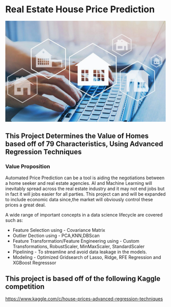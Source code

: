 # Real Estate House Price Prediction
![Searching Homes](https://github.com/raedjamw/Real_Estate_House_Price_Prediction/blob/master/https___blogs-images.forbes.com_allbusiness_files_2019_03_real-estate-concept-1200x753.jpeg)

## This Project Determines the Value of Homes based off of 79 Characteristics, Using Advanced Regression Techniques

### Value Proposition
Automated Price Prediction can be a tool is aiding the negotiations between a home seeker and real estate agencies. AI and Machine Learning
will inevitably spread across the real estate industry and it may not end jobs but in fact it will jobs easier for all parties.
This project can and will be expanded to include economic data since,the market will obviously control these prices a great deal. 

A wide range of important concepts in a data science lifecycle are covered such as:
 - Feature Selection using - Covariance Matrix
 - Outlier Dection using - PCA,KNN,DBScan
 - Feature Transformation/Feature Engineering using - Custom Transformations, RobustScaler, MinMaxScaler, StandardScaler
 - Pipelining - To streamline and avoid data leakage in the models.
 - Modeling - Optimized Gridsearch of Lasso, Ridge, RFE Regression and XGBoost Regresssor



## This project is based off of the following Kaggle competition
https://www.kaggle.com/c/house-prices-advanced-regression-techniques
